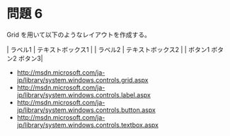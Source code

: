 # 問題 6
Grid を用いて以下のようなレイアウトを作成する。

| ラベル1 | テキストボックス1 |
| ラベル2 | テキストボックス2 |
|      ボタン1 ボタン2 ボタン3|

- http://msdn.microsoft.com/ja-jp/library/system.windows.controls.grid.aspx
- http://msdn.microsoft.com/ja-jp/library/system.windows.controls.label.aspx
- http://msdn.microsoft.com/ja-jp/library/system.windows.controls.button.aspx
- http://msdn.microsoft.com/ja-jp/library/system.windows.controls.textbox.aspx
